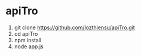 # apiTro

1. git clone https://github.com/lozthiensu/apiTro.git
2. cd apiTro
3. npm install
4. node app.js
